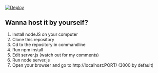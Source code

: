 [![Deploy](https://github.com/kesecode/Tic-Tac-Node/actions/workflows/deploy.yml/badge.svg)](https://github.com/kesecode/Tic-Tac-Node/actions/workflows/deploy.yml)

## Wanna host it by yourself?

1. Install nodeJS on your computer
2. Clone this repository
3. Cd to the repository in commandline
4. Run npm install
5. Edit server.js (watch out for my comments)
6. Run node server.js
7. Open your browser and go to http://localhost:PORT/ (3000 by default)
